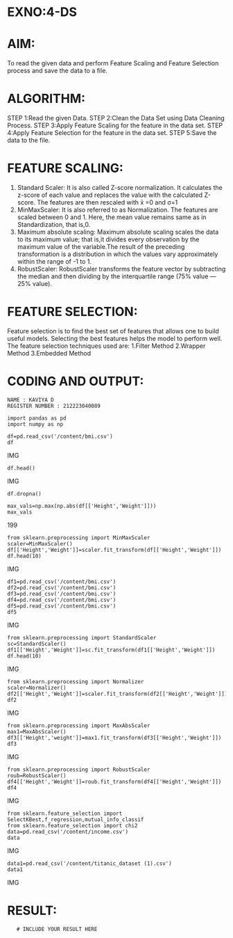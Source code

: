 # EXNO:4-DS
# AIM:
To read the given data and perform Feature Scaling and Feature Selection process and save the
data to a file.

# ALGORITHM:
STEP 1:Read the given Data.
STEP 2:Clean the Data Set using Data Cleaning Process.
STEP 3:Apply Feature Scaling for the feature in the data set.
STEP 4:Apply Feature Selection for the feature in the data set.
STEP 5:Save the data to the file.

# FEATURE SCALING:
1. Standard Scaler: It is also called Z-score normalization. It calculates the z-score of each value and replaces the value with the calculated Z-score. The features are then rescaled with x̄ =0 and σ=1
2. MinMaxScaler: It is also referred to as Normalization. The features are scaled between 0 and 1. Here, the mean value remains same as in Standardization, that is,0.
3. Maximum absolute scaling: Maximum absolute scaling scales the data to its maximum value; that is,it divides every observation by the maximum value of the variable.The result of the preceding transformation is a distribution in which the values vary approximately within the range of -1 to 1.
4. RobustScaler: RobustScaler transforms the feature vector by subtracting the median and then dividing by the interquartile range (75% value — 25% value).

# FEATURE SELECTION:
Feature selection is to find the best set of features that allows one to build useful models. Selecting the best features helps the model to perform well.
The feature selection techniques used are:
1.Filter Method
2.Wrapper Method
3.Embedded Method

# CODING AND OUTPUT:
```
NAME : KAVIYA D
REGISTER NUMBER : 212223040089
```

```
import pandas as pd
import numpy as np
```
```
df=pd.read_csv('/content/bmi.csv')
df
```
IMG
```
df.head()
```
IMG
```
df.dropna()
```
```
max_vals=np.max(np.abs(df[['Height','Weight']]))
max_vals
```
199
```
from sklearn.preprocessing import MinMaxScaler
scaler=MinMaxScaler()
df[['Height','Weight']]=scaler.fit_transform(df[['Height','Weight']])
df.head(10)
```
IMG
```
df1=pd.read_csv('/content/bmi.csv')
df2=pd.read_csv('/content/bmi.csv')
df3=pd.read_csv('/content/bmi.csv')
df4=pd.read_csv('/content/bmi.csv')
df5=pd.read_csv('/content/bmi.csv')
df5
```
IMG
```
from sklearn.preprocessing import StandardScaler
sc=StandardScaler()
df1[['Height','Weight']]=sc.fit_transform(df1[['Height','Weight']])
df.head(10)
```
IMG
```
from sklearn.preprocessing import Normalizer
scaler=Normalizer()
df2[['Height','Weight']]=scaler.fit_transform(df2[['Height','Weight']])
df2
```
IMG
```
from sklearn.preprocessing import MaxAbsScaler
max1=MaxAbsScaler()
df3[['Height','weight']]=max1.fit_transform(df3[['Height','Weight']])
df3
```
IMG
```
from sklearn.preprocessing import RobustScaler
roub=RobustScaler()
df4[['Height','Weight']]=roub.fit_transform(df4[['Height','Weight']])
df4
```
IMG
```
from sklearn.feature_selection import SelectKBest,f_regression,mutual_info_classif
from sklearn.feature_selection import chi2
data=pd.read_csv('/content/income.csv')
data
```
IMG
```
data1=pd.read_csv('/content/titanic_dataset (1).csv')
data1
```
IMG

# RESULT:
       # INCLUDE YOUR RESULT HERE

